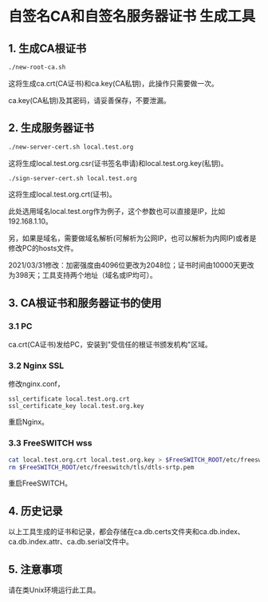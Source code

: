# 自签名CA和自签名服务器证书 生成工具

## 1. 生成CA根证书

```bash
./new-root-ca.sh
```

这将生成ca.crt(CA证书)和ca.key(CA私钥)，此操作只需要做一次。

ca.key(CA私钥)及其密码，请妥善保存，不要泄漏。

## 2. 生成服务器证书

```bash
./new-server-cert.sh local.test.org
```

这将生成local.test.org.csr(证书签名申请)和local.test.org.key(私钥)。

```bash
./sign-server-cert.sh local.test.org
```

这将生成local.test.org.crt(证书)。

此处选用域名local.test.org作为例子，这个参数也可以直接是IP，比如192.168.1.10。

另，如果是域名，需要做域名解析(可解析为公网IP，也可以解析为内网IP)或者是修改PC的hosts文件。

2021/03/31修改：加密强度由4096位更改为2048位；证书时间由10000天更改为398天；工具支持两个地址（域名或IP均可）。

## 3. CA根证书和服务器证书的使用

### 3.1 PC

ca.crt(CA证书)发给PC，安装到"受信任的根证书颁发机构"区域。

### 3.2 Nginx SSL

修改nginx.conf，

```
ssl_certificate local.test.org.crt
ssl_certificate_key local.test.org.key
```

重启Nginx。

### 3.3 FreeSWITCH wss

```bash
cat local.test.org.crt local.test.org.key > $FreeSWITCH_ROOT/etc/freeswitch/tls/wss.pem
rm $FreeSWITCH_ROOT/etc/freeswitch/tls/dtls-srtp.pem
```

重启FreeSWITCH。

## 4. 历史记录

以上工具生成的证书和记录，都会存储在ca.db.certs文件夹和ca.db.index、ca.db.index.attr、ca.db.serial文件中。

## 5. 注意事项

请在类Unix环境运行此工具。
